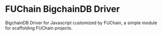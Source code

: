 # FUChain BigchainDB Driver

BigchainDB Driver for Javascript customized by FUChain, a simple module for scaffolding FUChain projects.

